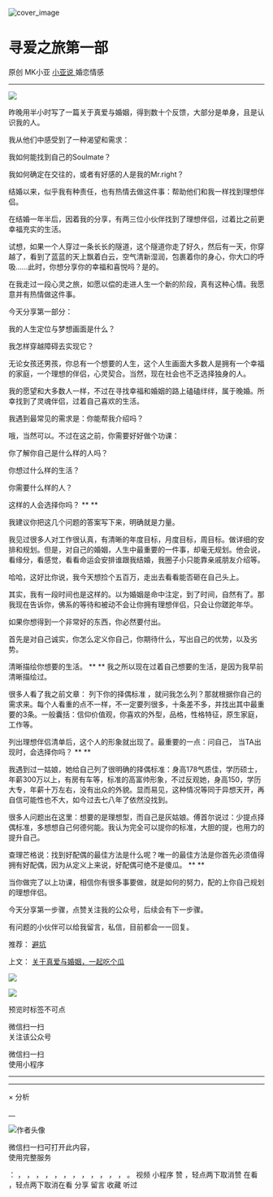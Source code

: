 ![cover_image](https://mmbiz.qlogo.cn/mmbiz_jpg/A8SKDch4cJE76gjwgeHkd1VSLuNNaz3I7kwIlCO1ZiccRuT7UDMX00m7T8zqxn8tHLh2bpfkDfOW7cWwfJMbyHw/0?wx_fmt=jpeg)

#  寻爱之旅第一部

原创  MK小亚  [ 小亚说 ](https://mp.weixin.qq.com/mp/appmsgalbum?__biz=MzUxNDAwNTk0MQ==&action=getalbum&album_id=2093731317958901761#wechat_redirect) 婚恋情感

__ _ _ _ _

![](https://mmbiz.qpic.cn/mmbiz_jpg/A8SKDch4cJE76gjwgeHkd1VSLuNNaz3IIFMiaiaJTawzOkkeSCZzomPYDk8QbjiasaauRvzun5m5JeLqqGAaNyVHw/640?wx_fmt=jpeg)

  

昨晚用半小时写了一篇关于真爱与婚姻，得到数十个反馈，大部分是单身，且是认识我的人。

  

我从他们中感受到了一种渴望和需求：

我如何能找到自己的Soulmate？

我如何确定在交往的，或者有好感的人是我的Mr.right？

  

结婚以来，似乎我有种责任，也有热情去做这件事：帮助他们和我一样找到理想伴侣。

  

在结婚一年半后，因着我的分享，有两三位小伙伴找到了理想伴侣，过着比之前更幸福充实的生活。

  

试想，如果一个人穿过一条长长的隧道，这个隧道你走了好久，然后有一天，你穿越了，看到了蓝蓝的天上飘着白云，空气清新湿润，包裹着你的身心，你大口的呼吸……此时，你想分享你的幸福和喜悦吗？是的。

  

在我走过一段心灵之旅，如愿以偿的走进人生一个新的阶段，真有这种心情。我愿意并有热情做这件事。

  

今天分享第一部分：

我的人生定位与梦想画面是什么？

我怎样穿越障碍去实现它？

  

无论女孩还男孩，你总有一个想要的人生，这个人生画面大多数人是拥有一个幸福的家庭，一个理想的伴侣，心灵契合。当然，现在社会也不乏选择独身的人。

  

我的愿望和大多数人一样，不过在寻找幸福和婚姻的路上磕磕绊绊，属于晚婚。所幸找到了灵魂伴侣，过着自己喜欢的生活。

  

我遇到最常见的需求是：你能帮我介绍吗？

哦，当然可以。不过在这之前，你需要好好做个功课：

你了解你自己是什么样的人吗？

你想过什么样的生活？

你需要什么样的人？

这样的人会选择你吗？  ** **

  

我建议你把这几个问题的答案写下来，明确就是力量。

  

我见过很多人对工作很认真，有清晰的年度目标，月度目标，周目标。做详细的安排和规划。但是，对自己的婚姻，人生中最重要的一件事，却毫无规划。他会说，看缘分，看感觉，看看命运会安排谁跟我结婚，我圈子小只能靠亲戚朋友介绍等。

  

哈哈，这好比你说，我今天想捡个五百万，走出去看看能否砸在自己头上。

  

其实，我有一段时间也是这样的。以为婚姻是命中注定，到了时间，自然有了。那我现在告诉你，佛系的等待和被动不会让你拥有理想伴侣，只会让你蹉跎年华。

  

如果你想得到一个非常好的东西，你必然要付出。

首先是对自己诚实，你怎么定义你自己，你期待什么，写出自己的优势，以及劣势。

  

清晰描绘你想要的生活。  ** ** 我之所以现在过着自己想要的生活，是因为我早前清晰描绘过。

  

很多人看了我之前文章：  列下你的择偶标准
，就问我怎么列？那就根据你自己的需求来。每个人看重的点不一样，不一定要列很多，十条差不多，并找出其中最重要的3条。一般囊括：信仰价值观，你喜欢的外型，品格，性格特征，原生家庭，工作等。

  

列出理想伴侣清单后，这个人的形象就出现了。最重要的一点：问自己，  当TA出现时，会选择你吗？  ** **

  

我遇到过一姑娘，她给自己列了很明确的择偶标准：身高178气质佳，学历硕士，年薪300万以上，有房有车等，标准的高富帅形象，不过反观她，身高150，学历大专，年薪十万左右，没有出众的外貌。显而易见，这种情况等同于异想天开，再自信可能性也不大，如今过去七八年了依然没找到。

  

很多人问题出在这里：想要的是理想型，而自己是灰姑娘。傅首尔说过：少提点择偶标准，多想想自己何德何能。我认为完全可以提你的标准，大胆的提，也用力的提升自己。

  

查理芒格说：找到好配偶的最佳方法是什么呢？唯一的最佳方法是你首先必须值得拥有好配偶，因为从定义上来说，好配偶可绝不是傻瓜。  ** **

  

当你做完了以上功课，相信你有很多事要做，就是如何的努力，配的上你自己规划的理想伴侣。

  

今天分享第一步骤，点赞关注我的公众号，后续会有下一步骤。

  

有问题的小伙伴可以给我留言，私信，目前都会一一回复。

  

推荐： [ 避坑
](http://mp.weixin.qq.com/s?__biz=MzUxNDAwNTk0MQ==&mid=2247483698&idx=1&sn=bb61e7c9692063774329ec79392308f1&chksm=f94dcfe8ce3a46fe6d75a3e1990c30fdf63053e9efce84fa0f56d41f707fbe0af96c6cd0449f&scene=21#wechat_redirect)  

上文： [
](http://mp.weixin.qq.com/s?__biz=MzUxNDAwNTk0MQ==&mid=2247484171&idx=1&sn=1eb5657773f32102438d67562073d66b&chksm=f94dcdd1ce3a44c78f29e31ccb783af8e6e526f1664dba48931799198b02a69f9c3e6e28dbb3&scene=21#wechat_redirect)
[ 关于真爱与婚姻，一起吃个瓜
](http://mp.weixin.qq.com/s?__biz=MzUxNDAwNTk0MQ==&mid=2247484171&idx=1&sn=1eb5657773f32102438d67562073d66b&chksm=f94dcdd1ce3a44c78f29e31ccb783af8e6e526f1664dba48931799198b02a69f9c3e6e28dbb3&scene=21#wechat_redirect)

![](https://mmbiz.qpic.cn/mmbiz_gif/b96CibCt70iaZ7Bia3Wm91cEuWhERXfCYjTia9tf7aMjVBNRETSa2NpGjCV6tyNvgCLos8LBgwEgxcwaIw8zdOsG7A/640?wx_fmt=gif)

![](https://mmbiz.qpic.cn/mmbiz_jpg/A8SKDch4cJEicCnqTxiatgGquhIicZ1wJ1Dth5YOOzoYV7U4N3HmiaO0vVAzjOpBVdtF0gnL632Fc7HqiaDmgveQDEw/640?wx_fmt=jpeg)

  

  

  

预览时标签不可点

微信扫一扫  
关注该公众号



微信扫一扫  
使用小程序

****



****



×  分析

__

![作者头像](http://mmbiz.qpic.cn/mmbiz_png/A8SKDch4cJE0KicTMyrVCx3VLqEgic5sJ1V5QeGZTibG9GLZlSCXSj5ByXNkib5PBrZVMkI41KKxgwE1K9gfypUeRg/0?wx_fmt=png)

微信扫一扫可打开此内容，  
使用完整服务

：  ，  ，  ，  ，  ，  ，  ，  ，  ，  ，  ，  ，  。  视频  小程序  赞  ，轻点两下取消赞  在看  ，轻点两下取消在看
分享  留言  收藏  听过

